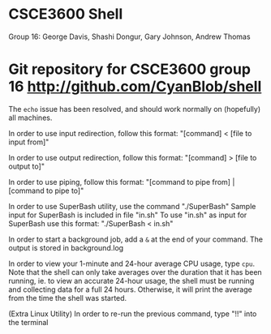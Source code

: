CSCE3600 Shell
==============
Group 16: George Davis, Shashi Dongur, Gary Johnson, Andrew Thomas

Git repository for CSCE3600 group 16
http://github.com/CyanBlob/shell
==============
The `echo` issue has been resolved, and should work normally on (hopefully) all machines.

In order to use input redirection, follow this format: "[command] < [file to input from]"

In order to use output redirection, follow this format: "[command] > [file to output to]"

In order to use piping, follow this format: "[command to pipe from] | [command to pipe to]"

In order to use SuperBash utility, use the command "./SuperBash"
Sample input for SuperBash is included in file "in.sh"
To use "in.sh" as input for SuperBash use this format: "./SuperBash < in.sh"

In order to start a background job, add a `&` at the end of your command. The output is stored in background.log

In order to view your 1-minute and 24-hour average CPU usage, type `cpu`. Note that the shell can only take averages over the duration that it has been running, ie. to view an accurate 24-hour usage, the shell must be running and collecting data for a full 24 hours. Otherwise, it will print the average from the time the shell was started.

(Extra Linux Utility) In order to re-run the previous command, type "!!" into the terminal

